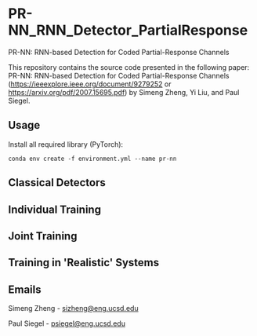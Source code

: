 # PR-NN_RNN_Detector_PartialResponse
PR-NN: RNN-based Detection for Coded Partial-Response Channels

This repository contains the source code presented in the following paper: PR-NN: RNN-based Detection for Coded Partial-Response Channels (https://ieeexplore.ieee.org/document/9279252 or https://arxiv.org/pdf/2007.15695.pdf) by Simeng Zheng, Yi Liu, and Paul Siegel.

## Usage
Install all required library (PyTorch):

```
conda env create -f environment.yml --name pr-nn
```
## Classical Detectors

## Individual Training

## Joint Training

## Training in 'Realistic' Systems

## Emails
Simeng Zheng - sizheng@eng.ucsd.edu

Paul Siegel - psiegel@eng.ucsd.edu
